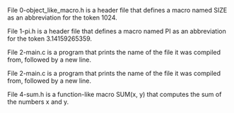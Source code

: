 File 0-object_like_macro.h is a header file that defines a macro named SIZE as an abbreviation for the token 1024.

File 1-pi.h is a header file that defines a macro named PI as an abbreviation for the token 3.14159265359.

File 2-main.c is a program that prints the name of the file it was compiled from, followed by a new line.

File 2-main.c is a program that prints the name of the file it was compiled from, followed by a new line.

File 4-sum.h is a function-like macro SUM(x, y) that computes the sum of the numbers x and y.
